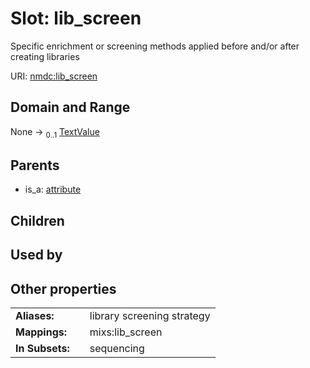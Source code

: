 
# Slot: lib_screen


Specific enrichment or screening methods applied before and/or after creating libraries

URI: [nmdc:lib_screen](https://microbiomedata/meta/lib_screen)


## Domain and Range

None &#8594;  <sub>0..1</sub> [TextValue](TextValue.md)

## Parents

 *  is_a: [attribute](attribute.md)

## Children


## Used by


## Other properties

|  |  |  |
| --- | --- | --- |
| **Aliases:** | | library screening strategy |
| **Mappings:** | | mixs:lib_screen |
| **In Subsets:** | | sequencing |

